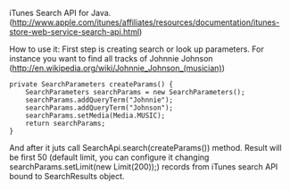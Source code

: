 iTunes Search API for Java. (http://www.apple.com/itunes/affiliates/resources/documentation/itunes-store-web-service-search-api.html)

How to use it:
First step is creating search or look up parameters.
 For instance you want to find all tracks of Johnnie Johnson (http://en.wikipedia.org/wiki/Johnnie_Johnson_(musician))

    private SearchParameters createParams() {
        SearchParameters searchParams = new SearchParameters();
        searchParams.addQueryTerm("Johnnie");
        searchParams.addQueryTerm("Johnson");
        searchParams.setMedia(Media.MUSIC);
        return searchParams;
    }

And after it juts call SearchApi.search(createParams()) method.
Result will be first 50 (default limit, you can configure it changing searchParams.setLimit(new Limit(200));) records
from iTunes search API bound to SearchResults object.


